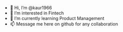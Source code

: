 - 👋 Hi, I’m @kaur1966
- 👀 I’m interested in Fintech 
- 🌱 I’m currently learning Product Management
- 📫 Message me here on github for any collaboration

<!---
kaur1966/kaur1966 is a ✨ special ✨ repository because its `README.md` (this file) appears on your GitHub profile.
You can click the Preview link to take a look at your changes.
--->
